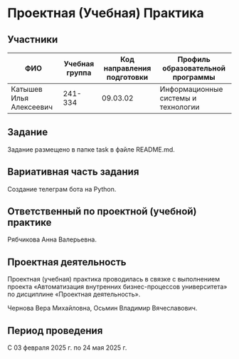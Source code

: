 # Проектная (Учебная) Практика

## Участники

| ФИО   | Учебная группа | Код направления подготовки | Профиль образовательной программы |
|-------|----------------|-----------------------------|-----------------------------------|
| Катышев Илья Алексеевич |    241-334     |          09.03.02           |            Информационные системы и технологии             |


## Задание

Задание размещено в папке task в файле README.md.

## Вариативная часть задания

Создание телеграм бота на Python.

## Ответственный по проектной (учебной) практике

Рябчикова Анна Валерьевна.

## Проектная деятельность

Проектная (учебная) практика проводилась в связке с выполнением проекта «Автоматизация внутренних бизнес-процессов университета» по дисциплине «Проектная деятельность».

Чернова Вера Михайловна,
Осьмин Владимир Вячеславович.

## Период проведения

С 03 февраля 2025 г. по 24 мая 2025 г.
